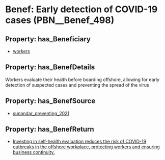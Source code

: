 # Benef: __Early detection of COVID-19 cases__ (PBN__Benef_498)

## Property: has_Beneficiary

* [workers](../Stakeholder/PBN__Stakeholder_128)

## Property: has_BenefDetails

Workers evaluate their health before boarding offshore, allowing for early detection of suspected cases and preventing the spread of the virus

## Property: has_BenefSource

* [sunandar_preventing_2021](../Article/PBN__Article_102)

## Property: has_BenefReturn

* [Investing in self-health evaluation reduces the risk of COVID-19 outbreaks in the offshore workplace, protecting workers and ensuring business continuity.](../BenefReturn/PBN__BenefReturn_542)

